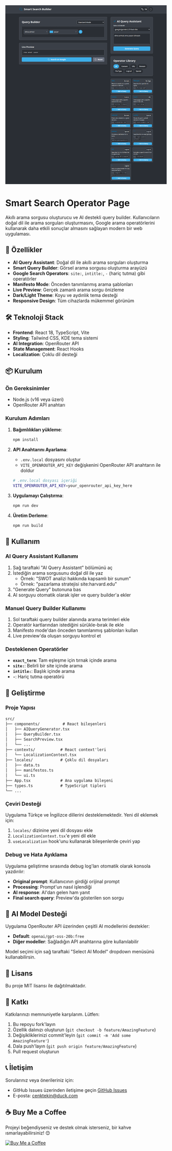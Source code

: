 <div align="center">
<img width="800" alt="Smart Search Operator Page" src="Smart Search Operator Page.png" />
</div>

# Smart Search Operator Page

Akıllı arama sorgusu oluşturucu ve AI destekli query builder. Kullanıcıların doğal dil ile arama sorguları oluşturmasını, Google arama operatörlerini kullanarak daha etkili sonuçlar almasını sağlayan modern bir web uygulaması.

## 🚀 Özellikler

- **AI Query Assistant**: Doğal dil ile akıllı arama sorguları oluşturma
- **Smart Query Builder**: Görsel arama sorgusu oluşturma arayüzü
- **Google Search Operators**: `site:`, `intitle:`, `-` (hariç tutma) gibi operatörler
- **Manifesto Mode**: Önceden tanımlanmış arama şablonları
- **Live Preview**: Gerçek zamanlı arama sorgu önizleme
- **Dark/Light Theme**: Koyu ve aydınlık tema desteği
- **Responsive Design**: Tüm cihazlarda mükemmel görünüm

## 🛠️ Teknoloji Stack

- **Frontend**: React 18, TypeScript, Vite
- **Styling**: Tailwind CSS, KDE tema sistemi
- **AI Integration**: OpenRouter API
- **State Management**: React Hooks
- **Localization**: Çoklu dil desteği

## 📦 Kurulum

### Ön Gereksinimler

- Node.js (v16 veya üzeri)
- OpenRouter API anahtarı

### Kurulum Adımları

1. **Bağımlılıkları yükleme**:
   ```bash
   npm install
   ```

2. **API Anahtarını Ayarlama**:
   - `.env.local` dosyasını oluştur
   - `VITE_OPENROUTER_API_KEY` değişkenini OpenRouter API anahtarın ile doldur

   ```bash
   # .env.local dosyası içeriği
   VITE_OPENROUTER_API_KEY=your_openrouter_api_key_here
   ```

3. **Uygulamayı Çalıştırma**:
   ```bash
   npm run dev
   ```

4. **Üretim Derleme**:
   ```bash
   npm run build
   ```

## 🎯 Kullanım

### AI Query Assistant Kullanımı

1. Sağ taraftaki "AI Query Assistant" bölümünü aç
2. İstediğin arama sorgusunu doğal dil ile yaz
   - Örnek: "SWOT analizi hakkında kapsamlı bir sunum"
   - Örnek: "pazarlama stratejisi site:harvard.edu"
3. "Generate Query" butonuna bas
4. AI sorguyu otomatik olarak işler ve query builder'a ekler

### Manuel Query Builder Kullanımı

1. Sol taraftaki query builder alanında arama terimleri ekle
2. Operatör kartlarından istediğini sürükle-bırak ile ekle
3. Manifesto mode'dan önceden tanımlanmış şablonları kullan
4. Live preview'da oluşan sorguyu kontrol et

### Desteklenen Operatörler

- **`exact_term`**: Tam eşleşme için tırnak içinde arama
- **`site:`**: Belirli bir site içinde arama
- **`intitle:`**: Başlık içinde arama
- **`-`**: Hariç tutma operatörü

## 🔧 Geliştirme

### Proje Yapısı

```
src/
├── components/          # React bileşenleri
│   ├── AIQueryGenerator.tsx
│   ├── QueryBuilder.tsx
│   ├── SearchPreview.tsx
│   └── ...
├── contexts/           # React context'leri
│   └── LocalizationContext.tsx
├── locales/            # Çoklu dil dosyaları
│   ├── data.ts
│   ├── manifestos.ts
│   └── ui.ts
├── App.tsx             # Ana uygulama bileşeni
├── types.ts            # TypeScript tipleri
└── ...
```

### Çeviri Desteği

Uygulama Türkçe ve İngilizce dillerini desteklemektedir. Yeni dil eklemek için:

1. `locales/` dizinine yeni dil dosyası ekle
2. `LocalizationContext.tsx`'e yeni dil ekle
3. `useLocalization` hook'unu kullanarak bileşenlerde çeviri yap

### Debug ve Hata Ayıklama

Uygulama geliştirme sırasında debug log'ları otomatik olarak konsola yazdırılır:

- **Original prompt**: Kullanıcının girdiği orijinal prompt
- **Processing**: Prompt'un nasıl işlendiği
- **AI response**: AI'dan gelen ham yanıt
- **Final search query**: Preview'da gösterilen son sorgu

## 🤖 AI Model Desteği

Uygulama OpenRouter API üzerinden çeşitli AI modellerini destekler:

- **Default**: `openai/gpt-oss-20b:free`
- **Diğer modeller**: Sağladığın API anahtarına göre kullanılabilir

Model seçimi için sağ taraftaki "Select AI Model" dropdown menüsünü kullanabilirsin.

## 📄 Lisans

Bu proje MIT lisansı ile dağıtılmaktadır.

## 🤝 Katkı

Katkılarınızı memnuniyetle karşılarım. Lütfen:

1. Bu repoyu fork'layın
2. Özellik dalınızı oluşturun (`git checkout -b feature/AmazingFeature`)
3. Değişikliklerinizi commit'leyin (`git commit -m 'Add some AmazingFeature'`)
4. Dala push'layın (`git push origin feature/AmazingFeature`)
5. Pull request oluşturun

## 📞 İletişim

Sorularınız veya önerileriniz için:
- GitHub Issues üzerinden iletişime geçin [GitHub Issues](https://github.com/cenktekin/smart-search-operator-page/issues)
- E-posta: [cenktekin@duck.com](mailto:cenktekin@duck.com)

## ☕ Buy Me a Coffee

Projeyi beğendiyseniz ve destek olmak isterseniz, bir kahve ısmarlayabilirsiniz! 😊

[![Buy Me a Coffee](https://img.shields.io/badge/Buy%20Me%20a%20Coffee-ffdd00?style=for-the-badge&logo=buy-me-a-coffee&logoColor=black)](https://buymeacoffee.com/cenktekin)

